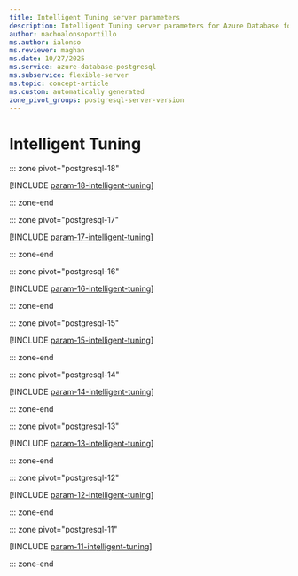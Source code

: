 ```yaml
---
title: Intelligent Tuning server parameters
description: Intelligent Tuning server parameters for Azure Database for PostgreSQL flexible server.
author: nachoalonsoportillo
ms.author: ialonso
ms.reviewer: maghan
ms.date: 10/27/2025
ms.service: azure-database-postgresql
ms.subservice: flexible-server
ms.topic: concept-article
ms.custom: automatically generated
zone_pivot_groups: postgresql-server-version
---
```

# Intelligent Tuning


::: zone pivot="postgresql-18"

[!INCLUDE [param-18-intelligent-tuning](./includes/param-18-intelligent-tuning.md)]

::: zone-end


::: zone pivot="postgresql-17"

[!INCLUDE [param-17-intelligent-tuning](./includes/param-17-intelligent-tuning.md)]

::: zone-end


::: zone pivot="postgresql-16"

[!INCLUDE [param-16-intelligent-tuning](./includes/param-16-intelligent-tuning.md)]

::: zone-end


::: zone pivot="postgresql-15"

[!INCLUDE [param-15-intelligent-tuning](./includes/param-15-intelligent-tuning.md)]

::: zone-end


::: zone pivot="postgresql-14"

[!INCLUDE [param-14-intelligent-tuning](./includes/param-14-intelligent-tuning.md)]

::: zone-end


::: zone pivot="postgresql-13"

[!INCLUDE [param-13-intelligent-tuning](./includes/param-13-intelligent-tuning.md)]

::: zone-end


::: zone pivot="postgresql-12"

[!INCLUDE [param-12-intelligent-tuning](./includes/param-12-intelligent-tuning.md)]

::: zone-end


::: zone pivot="postgresql-11"

[!INCLUDE [param-11-intelligent-tuning](./includes/param-11-intelligent-tuning.md)]

::: zone-end


